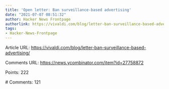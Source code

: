 ```yaml
---
title: 'Open letter: Ban surveillance-based advertising'
date: "2021-07-07 08:51:32"
author: Hacker News Frontpage
authorlink: https://vivaldi.com/blog/letter-ban-surveillance-based-advertising/
tags:
- Hacker-News-Frontpage
---
```


<p>Article URL: <a href="https://vivaldi.com/blog/letter-ban-surveillance-based-advertising/">https://vivaldi.com/blog/letter-ban-surveillance-based-advertising/</a></p>
<p>Comments URL: <a href="https://news.ycombinator.com/item?id=27758872">https://news.ycombinator.com/item?id=27758872</a></p>
<p>Points: 222</p>
<p># Comments: 121</p>
